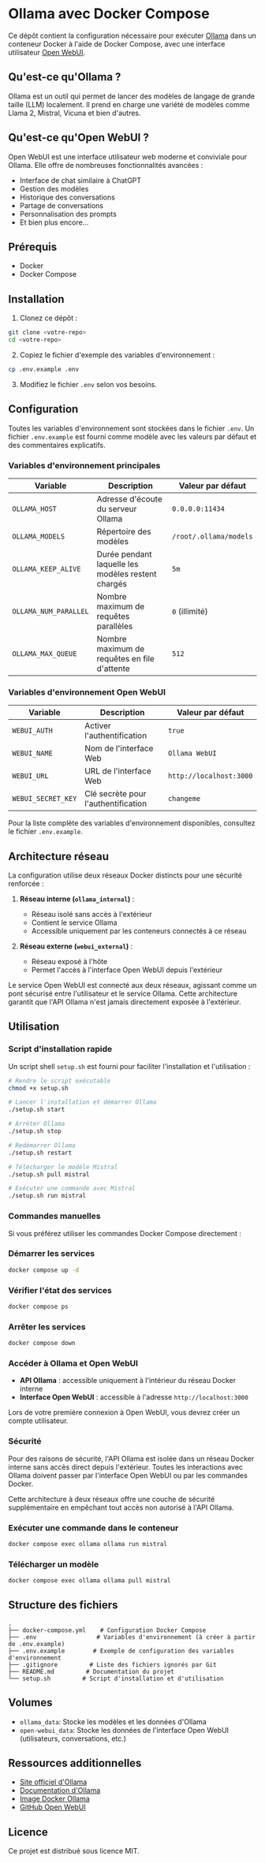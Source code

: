 # Ollama avec Docker Compose

Ce dépôt contient la configuration nécessaire pour exécuter [Ollama](https://ollama.ai/) dans un conteneur Docker à l'aide de Docker Compose, avec une interface utilisateur [Open WebUI](https://github.com/open-webui/open-webui).

## Qu'est-ce qu'Ollama ?

Ollama est un outil qui permet de lancer des modèles de langage de grande taille (LLM) localement. Il prend en charge une variété de modèles comme Llama 2, Mistral, Vicuna et bien d'autres.

## Qu'est-ce qu'Open WebUI ?

Open WebUI est une interface utilisateur web moderne et conviviale pour Ollama. Elle offre de nombreuses fonctionnalités avancées :
- Interface de chat similaire à ChatGPT
- Gestion des modèles
- Historique des conversations
- Partage de conversations
- Personnalisation des prompts
- Et bien plus encore...

## Prérequis

- Docker
- Docker Compose

## Installation

1. Clonez ce dépôt :
```bash
git clone <votre-repo>
cd <votre-repo>
```

2. Copiez le fichier d'exemple des variables d'environnement :
```bash
cp .env.example .env
```

3. Modifiez le fichier `.env` selon vos besoins.

## Configuration

Toutes les variables d'environnement sont stockées dans le fichier `.env`. Un fichier `.env.example` est fourni comme modèle avec les valeurs par défaut et des commentaires explicatifs.

### Variables d'environnement principales

| Variable | Description | Valeur par défaut |
|----------|-------------|-------------------|
| `OLLAMA_HOST` | Adresse d'écoute du serveur Ollama | `0.0.0.0:11434` |
| `OLLAMA_MODELS` | Répertoire des modèles | `/root/.ollama/models` |
| `OLLAMA_KEEP_ALIVE` | Durée pendant laquelle les modèles restent chargés | `5m` |
| `OLLAMA_NUM_PARALLEL` | Nombre maximum de requêtes parallèles | `0` (illimité) |
| `OLLAMA_MAX_QUEUE` | Nombre maximum de requêtes en file d'attente | `512` |

### Variables d'environnement Open WebUI

| Variable | Description | Valeur par défaut |
|----------|-------------|-------------------|
| `WEBUI_AUTH` | Activer l'authentification | `true` |
| `WEBUI_NAME` | Nom de l'interface Web | `Ollama WebUI` |
| `WEBUI_URL` | URL de l'interface Web | `http://localhost:3000` |
| `WEBUI_SECRET_KEY` | Clé secrète pour l'authentification | `changeme` |

Pour la liste complète des variables d'environnement disponibles, consultez le fichier `.env.example`.

## Architecture réseau

La configuration utilise deux réseaux Docker distincts pour une sécurité renforcée :

1. **Réseau interne (`ollama_internal`)** :
   - Réseau isolé sans accès à l'extérieur
   - Contient le service Ollama
   - Accessible uniquement par les conteneurs connectés à ce réseau

2. **Réseau externe (`webui_external`)** :
   - Réseau exposé à l'hôte
   - Permet l'accès à l'interface Open WebUI depuis l'extérieur

Le service Open WebUI est connecté aux deux réseaux, agissant comme un pont sécurisé entre l'utilisateur et le service Ollama. Cette architecture garantit que l'API Ollama n'est jamais directement exposée à l'extérieur.

## Utilisation

### Script d'installation rapide

Un script shell `setup.sh` est fourni pour faciliter l'installation et l'utilisation :

```bash
# Rendre le script exécutable
chmod +x setup.sh

# Lancer l'installation et démarrer Ollama
./setup.sh start

# Arrêter Ollama
./setup.sh stop

# Redémarrer Ollama
./setup.sh restart

# Télécharger le modèle Mistral
./setup.sh pull mistral

# Exécuter une commande avec Mistral
./setup.sh run mistral
```

### Commandes manuelles

Si vous préférez utiliser les commandes Docker Compose directement :

### Démarrer les services

```bash
docker compose up -d
```

### Vérifier l'état des services

```bash
docker compose ps
```

### Arrêter les services

```bash
docker compose down
```

### Accéder à Ollama et Open WebUI

- **API Ollama** : accessible uniquement à l'intérieur du réseau Docker interne
- **Interface Open WebUI** : accessible à l'adresse `http://localhost:3000`

Lors de votre première connexion à Open WebUI, vous devrez créer un compte utilisateur.

### Sécurité

Pour des raisons de sécurité, l'API Ollama est isolée dans un réseau Docker interne sans accès direct depuis l'extérieur. Toutes les interactions avec Ollama doivent passer par l'interface Open WebUI ou par les commandes Docker.

Cette architecture à deux réseaux offre une couche de sécurité supplémentaire en empêchant tout accès non autorisé à l'API Ollama.

### Exécuter une commande dans le conteneur

```bash
docker compose exec ollama ollama run mistral
```

### Télécharger un modèle

```bash
docker compose exec ollama ollama pull mistral
```

## Structure des fichiers

```
.
├── docker-compose.yml    # Configuration Docker Compose
├── .env                 # Variables d'environnement (à créer à partir de .env.example)
├── .env.example        # Exemple de configuration des variables d'environnement
├── .gitignore         # Liste des fichiers ignorés par Git
├── README.md         # Documentation du projet
└── setup.sh         # Script d'installation et d'utilisation
```

## Volumes

- `ollama_data`: Stocke les modèles et les données d'Ollama
- `open-webui_data`: Stocke les données de l'interface Open WebUI (utilisateurs, conversations, etc.)

## Ressources additionnelles

- [Site officiel d'Ollama](https://ollama.ai/)
- [Documentation d'Ollama](https://github.com/ollama/ollama/tree/main/docs)
- [Image Docker Ollama](https://hub.docker.com/r/ollama/ollama)
- [GitHub Open WebUI](https://github.com/open-webui/open-webui)

## Licence

Ce projet est distribué sous licence MIT. 